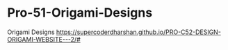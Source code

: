 # Pro-51-Origami-Designs
Origami Designs 
https://supercoderdharshan.github.io/PRO-C52-DESIGN-ORIGAMI-WEBSITE---2/#
